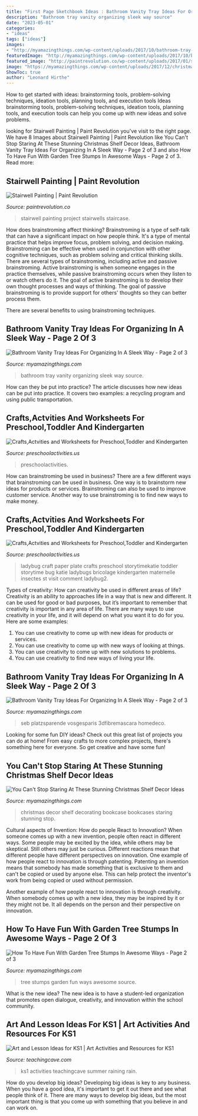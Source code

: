 ```yaml
---
title: "First Page Sketchbook Ideas : Bathroom Vanity Tray Ideas For Organizing In A Sleek Way"
description: "Bathroom tray vanity organizing sleek way source"
date: "2023-05-01"
categories:
- "ideas"
tags: ["ideas"]
images:
- "http://myamazingthings.com/wp-content/uploads/2017/10/bathroom-tray-10-.jpg"
featuredImage: "http://myamazingthings.com/wp-content/uploads/2017/10/bathroom-tray-10-.jpg"
featured_image: "http://paintrevolution.co/wp-content/uploads/2017/01/stairwell-ideas-staircase-decorating-idea-staircase-contemporary-with-stairwell-ideas-d-armed-wall-sconces-stairwell-wall-painting-ideas.jpg"
image: "https://myamazingthings.com/wp-content/uploads/2017/12/christmas-shelf-decor-7-.jpg"
ShowToc: true
author: "Leonard Hirthe"
---
```



How to get started with ideas: brainstorming tools, problem-solving techniques, ideation tools, planning tools, and execution tools
Ideas brainstorming tools, problem-solving techniques, ideation tools, planning tools, and execution tools can help you come up with new ideas and solve problems.

	

		
looking for Stairwell Painting | Paint Revolution you've visit to the right page. We have 8 Images about Stairwell Painting | Paint Revolution like You Can&#039;t Stop Staring At These Stunning Christmas Shelf Decor Ideas, Bathroom Vanity Tray Ideas For Organizing In A Sleek Way - Page 2 of 3 and also How To Have Fun With Garden Tree Stumps In Awesome Ways - Page 2 of 3. Read more:
		
    
## Stairwell Painting | Paint Revolution

<img loading=lazy src="http://paintrevolution.co/wp-content/uploads/2017/01/stairwell-ideas-staircase-decorating-idea-staircase-contemporary-with-stairwell-ideas-d-armed-wall-sconces-stairwell-wall-painting-ideas.jpg" onerror="this.onerror=null;this.src='https://tse3.mm.bing.net/th?id=OIP.z7ddGfDbAW8-btOBeI9NWAHaLH&amp;pid=15.1';" alt="Stairwell Painting | Paint Revolution">

_Source: paintrevolution.co_

>stairwell painting project stairwells staircase. 

	

How does brainstroming affect thinking?
Brainstroming is a type of self-talk that can have a significant impact on how people think. It's a type of mental practice that helps improve focus, problem solving, and decision making. Brainstroming can be effective when used in conjunction with other cognitive techniques, such as problem solving and critical thinking skills.
There are several types of brainstroming, including active and passive brainstroming. Active brainstroming is when someone engages in the practice themselves, while passive brainstroming occurs when they listen to or watch others do it. The goal of active brainstroming is to develop their own thought processes and ways of thinking. The goal of passive brainstroming is to provide support for others' thoughts so they can better process them.

There are several benefits to using brainstroming techniques.

    
## Bathroom Vanity Tray Ideas For Organizing In A Sleek Way - Page 2 Of 3

<img loading=lazy src="http://myamazingthings.com/wp-content/uploads/2017/10/bathroom-tray-10-.jpg" onerror="this.onerror=null;this.src='https://tse1.mm.bing.net/th?id=OIP.XedvXtbDnNbBl1F-RhRTrAHaLH&amp;pid=15.1';" alt="Bathroom Vanity Tray Ideas For Organizing In A Sleek Way - Page 2 of 3">

_Source: myamazingthings.com_

>bathroom tray vanity organizing sleek way source. 

	

How can they be put into practice?
The article discusses how new ideas can be put into practice. It covers two examples: a recycling program and using public transportation.

    
## Crafts,Actvities And Worksheets For Preschool,Toddler And Kindergarten

<img loading=lazy src="https://www.preschoolactivities.us/wp-content/uploads/2015/02/Spring-bulletin-board-idea-for-kid.jpg" onerror="this.onerror=null;this.src='https://tse3.mm.bing.net/th?id=OIP.hu_jooZugFK3gqeDxnxQ5AHaJ3&amp;pid=15.1';" alt="Crafts,Actvities and Worksheets for Preschool,Toddler and Kindergarten">

_Source: preschoolactivities.us_

>preschoolactivities. 

	

How can brainstroming be used in business?
There are a few different ways that brainstroming can be used in business. One way is to brainstorm new ideas for products or services. Brainstroming can also be used to improve customer service. Another way to use brainstroming is to find new ways to make money.

    
## Crafts,Actvities And Worksheets For Preschool,Toddler And Kindergarten

<img loading=lazy src="http://www.preschoolactivities.us/wp-content/uploads/2015/03/paper-plate-ladybug-craft-ideas.jpg" onerror="this.onerror=null;this.src='https://tse2.mm.bing.net/th?id=OIP.eJSC2uLNyQe0QygxDn6_6ADgEs&amp;pid=15.1';" alt="Crafts,Actvities and Worksheets for Preschool,Toddler and Kindergarten">

_Source: preschoolactivities.us_

>ladybug craft paper plate crafts preschool storytimekatie toddler storytime bug katie ladybugs bricolage kindergarten maternelle insectes st visit comment ladybug2. 

	

Types of creativity: How can creativity be used in different areas of life?
Creativity is an ability to approaches life in a way that is new and different. It can be used for good or bad purposes, but it’s important to remember that creativity is important in any area of life. There are many ways to use creativity in your life, and it will depend on what you want it to do for you. Here are some examples: 
1. You can use creativity to come up with new ideas for products or services.
2. You can use creativity to come up with new ways of looking at things.
3. You can use creativity to come up with new solutions to problems.
4. You can use creativity to find new ways of living your life.

    
## Bathroom Vanity Tray Ideas For Organizing In A Sleek Way - Page 2 Of 3

<img loading=lazy src="https://myamazingthings.com/wp-content/uploads/2017/10/bathroom-tray-9-.jpg" onerror="this.onerror=null;this.src='https://tse3.mm.bing.net/th?id=OIP.5ba5E8gRLJgBMjySv3ti6AHaJo&amp;pid=15.1';" alt="Bathroom Vanity Tray Ideas For Organizing In A Sleek Way - Page 2 of 3">

_Source: myamazingthings.com_

>seb platzsparende vosgesparis 3dfibremascara homedeco. 

	

Looking for some fun DIY ideas? Check out this great list of projects you can do at home! From easy crafts to more complex projects, there's something here for everyone. So get creative and have some fun!

    
## You Can&#039;t Stop Staring At These Stunning Christmas Shelf Decor Ideas

<img loading=lazy src="https://myamazingthings.com/wp-content/uploads/2017/12/christmas-shelf-decor-7-.jpg" onerror="this.onerror=null;this.src='https://tse4.mm.bing.net/th?id=OIP.rOfRFMzD7U3_mXIS-WSC-QHaJ4&amp;pid=15.1';" alt="You Can&#039;t Stop Staring At These Stunning Christmas Shelf Decor Ideas">

_Source: myamazingthings.com_

>christmas decor shelf decorating bookcase bookcases staring stunning stop. 

	

Cultural aspects of Invention: How do people React to Innovation?
When someone comes up with a new invention, people often react in different ways. Some people may be excited by the idea, while others may be skeptical. Still others may just be curious. Different reactions mean that different people have different perspectives on innovation. 
One example of how people react to innovation is through patenting. Patenting an invention means that somebody has made something that is exclusive to them and can't be copied or used by anyone else. This can help protect the inventor's work from being copied or used without permission. 

Another example of how people react to innovation is through creativity. When somebody comes up with a new idea, they may be inspired by it or they might not be. It all depends on the person and their perspective on innovation.

    
## How To Have Fun With Garden Tree Stumps In Awesome Ways - Page 2 Of 3

<img loading=lazy src="http://myamazingthings.com/wp-content/uploads/2017/03/e7248495457b4afbd9ebc3e3048ce147.jpg" onerror="this.onerror=null;this.src='https://tse3.mm.bing.net/th?id=OIP.b4stkYQ4tRRdtGp9gZgIpwHaJ3&amp;pid=15.1';" alt="How To Have Fun With Garden Tree Stumps In Awesome Ways - Page 2 of 3">

_Source: myamazingthings.com_

>tree stumps garden fun ways awesome source. 

	

What is the new idea?
The new idea is to have a student-led organization that promotes open dialogue, creativity, and innovation within the school community.

    
## Art And Lesson Ideas For KS1 | Art Activities And Resources For KS1

<img loading=lazy src="http://www.teachingcave.com/wp-content/uploads/2013/11/Rain.jpg" onerror="this.onerror=null;this.src='https://tse4.mm.bing.net/th?id=OIP.Nr7hbFVGNTknGQhbyhLNYwHaLJ&amp;pid=15.1';" alt="Art and Lesson Ideas for KS1 | Art Activities and Resources for KS1">

_Source: teachingcave.com_

>ks1 activities teachingcave summer raining rain. 

	

How do you develop big ideas?
Developing big ideas is key to any business. When you have a good idea, it's important to get it out there and see what people think of it. There are many ways to develop big ideas, but the most important thing is that you come up with something that you believe in and can work on.

